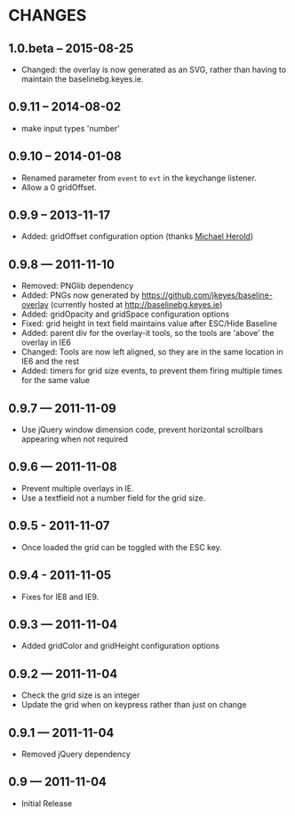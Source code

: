 # CHANGES


## 1.0.beta – 2015-08-25

* Changed: the overlay is now generated as an SVG, rather than having to maintain the baselinebg.keyes.ie.

## 0.9.11 – 2014-08-02

* make input types 'number'

## 0.9.10 – 2014-01-08

* Renamed parameter from `event` to `evt` in the keychange listener.
* Allow a 0 gridOffset.

## 0.9.9 – 2013-11-17

* Added: gridOffset configuration option (thanks [Michael Herold](https://github.com/michaelherold))

## 0.9.8 — 2011-11-10

* Removed: PNGlib dependency
* Added: PNGs now generated by https://github.com/jkeyes/baseline-overlay (currently hosted at http://baselinebg.keyes.ie)
* Added: gridOpacity and gridSpace configuration options
* Fixed: grid height in text field maintains value after ESC/Hide Baseline
* Added: parent div for the overlay-it tools, so the tools are 'above' the overlay in IE6
* Changed: Tools are now left aligned, so they are in the same location in IE6 and the rest
* Added: timers for grid size events, to prevent them firing multiple times for the same value

## 0.9.7 — 2011-11-09 

* Use jQuery window dimension code, prevent horizontal scrollbars appearing when not required

## 0.9.6 — 2011-11-08

* Prevent multiple overlays in IE.
* Use a textfield not a number field for the grid size.

## 0.9.5 - 2011-11-07

* Once loaded the grid can be toggled with the ESC key.

## 0.9.4 - 2011-11-05

* Fixes for IE8 and IE9.

## 0.9.3 — 2011-11-04

* Added gridColor and gridHeight configuration options

## 0.9.2 — 2011-11-04

* Check the grid size is an integer
* Update the grid when on keypress rather than just on change

## 0.9.1 — 2011-11-04

* Removed jQuery dependency

## 0.9 — 2011-11-04

* Initial Release
